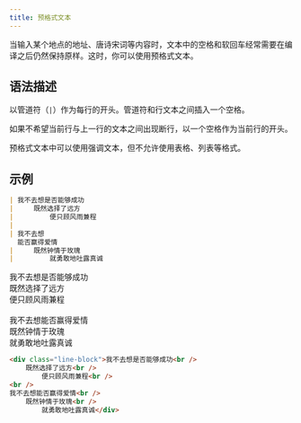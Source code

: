 ```yaml
---
title: 预格式文本
---
```


当输入某个地点的地址、唐诗宋词等内容时，文本中的空格和软回车经常需要在编译之后仍然保持原样。这时，你可以使用预格式文本。

## 语法描述

以管道符（`|`）作为每行的开头。管道符和行文本之间插入一个空格。

如果不希望当前行与上一行的文本之间出现断行，以一个空格作为当前行的开头。

预格式文本中可以使用强调文本，但不允许使用表格、列表等格式。

## 示例

```markdown
| 我不去想是否能够成功
|     既然选择了远方
|         便只顾风雨兼程
|
| 我不去想
  能否赢得爱情
|     既然钟情于玫瑰
|         就勇敢地吐露真诚
```

<div class="exmp">
  <div class="exmp-container">
  <div class="line-block">我不去想是否能够成功<br />
    既然选择了远方<br />    
        便只顾风雨兼程<br />
<br />
我不去想能否赢得爱情<br />
    既然钟情于玫瑰<br />
        就勇敢地吐露真诚</div>
  </div>
</div>

```html
<div class="line-block">我不去想是否能够成功<br />
    既然选择了远方<br />    
        便只顾风雨兼程<br />
<br />
我不去想能否赢得爱情<br />
    既然钟情于玫瑰<br />
        就勇敢地吐露真诚</div>
```


